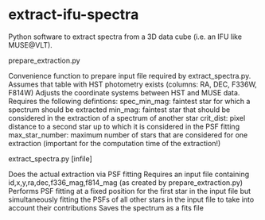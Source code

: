 # extract-ifu-spectra
Python software to extract spectra from a 3D data cube (i.e. an IFU like MUSE@VLT).


prepare_extraction.py

  Convenience function to prepare input file required by extract_spectra.py.
  Assumes that table with HST photometry exists (columns: RA, DEC, F336W, F814W)
  Adjusts the coordinate systems between HST and MUSE data. Requires the
  following defintions:
  spec_min_mag: faintest star for which a spectrum should be extracted
  min_mag: faintest star that should be considered in the extraction of a
           spectrum of another star
  crit_dist: pixel distance to a second star up to which it is considered in the
             PSF fitting
  max_star_number: maximum number of stars that are considered for one extraction
                   (important for the computation time of the extraction!)


extract_spectra.py [infile]

  Does the actual extraction via PSF fitting
  Requires an input file containing id,x,y,ra,dec,f336_mag,f814_mag (as created by prepare_extraction.py)
  Performs PSF fitting at a fixed position for the first star in the input file but simultaneously fitting
   the PSFs of all other stars in the input file to take into account their contributions
  Saves the spectrum as a fits file
  
